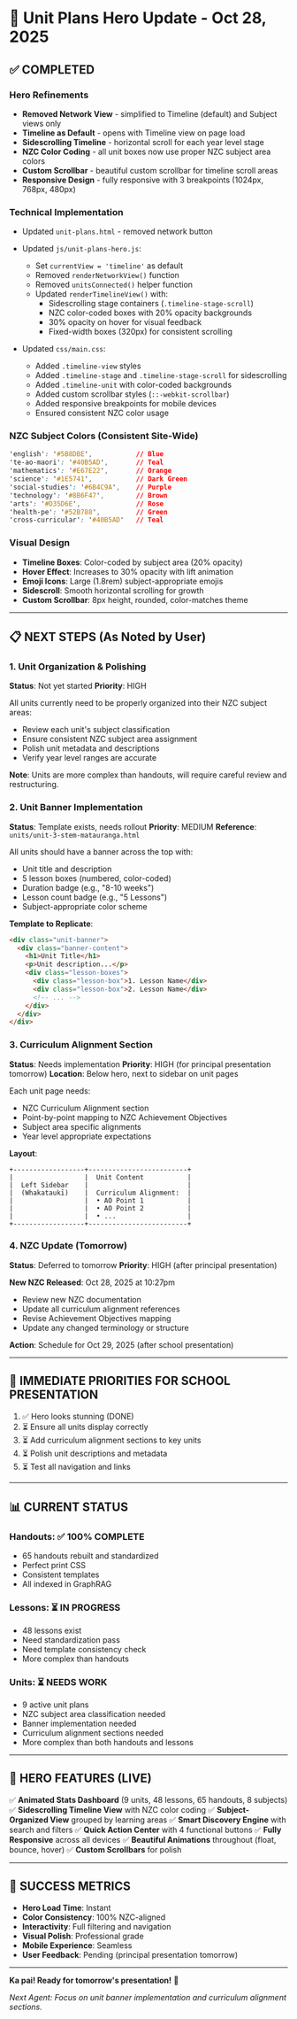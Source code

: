 # 🎨 Unit Plans Hero Update - Oct 28, 2025

## ✅ COMPLETED

### Hero Refinements
- **Removed Network View** - simplified to Timeline (default) and Subject views only
- **Timeline as Default** - opens with Timeline view on page load
- **Sidescrolling Timeline** - horizontal scroll for each year level stage
- **NZC Color Coding** - all unit boxes now use proper NZC subject area colors
- **Custom Scrollbar** - beautiful custom scrollbar for timeline scroll areas
- **Responsive Design** - fully responsive with 3 breakpoints (1024px, 768px, 480px)

### Technical Implementation
- Updated `unit-plans.html` - removed network button
- Updated `js/unit-plans-hero.js`:
  - Set `currentView = 'timeline'` as default
  - Removed `renderNetworkView()` function
  - Removed `unitsConnected()` helper function
  - Updated `renderTimelineView()` with:
    - Sidescrolling stage containers (`.timeline-stage-scroll`)
    - NZC color-coded boxes with 20% opacity backgrounds
    - 30% opacity on hover for visual feedback
    - Fixed-width boxes (320px) for consistent scrolling

- Updated `css/main.css`:
  - Added `.timeline-view` styles
  - Added `.timeline-stage` and `.timeline-stage-scroll` for sidescrolling
  - Added `.timeline-unit` with color-coded backgrounds
  - Added custom scrollbar styles (`::-webkit-scrollbar`)
  - Added responsive breakpoints for mobile devices
  - Ensured consistent NZC color usage

### NZC Subject Colors (Consistent Site-Wide)
```css
'english': '#5B8DBE',           // Blue
'te-ao-maori': '#40B5AD',       // Teal
'mathematics': '#E67E22',       // Orange
'science': '#1E5741',           // Dark Green
'social-studies': '#6B4C9A',    // Purple
'technology': '#8B6F47',        // Brown
'arts': '#D35D6E',              // Rose
'health-pe': '#52B788',         // Green
'cross-curricular': '#40B5AD'   // Teal
```

### Visual Design
- **Timeline Boxes**: Color-coded by subject area (20% opacity)
- **Hover Effect**: Increases to 30% opacity with lift animation
- **Emoji Icons**: Large (1.8rem) subject-appropriate emojis
- **Sidescroll**: Smooth horizontal scrolling for growth
- **Custom Scrollbar**: 8px height, rounded, color-matches theme

---

## 📋 NEXT STEPS (As Noted by User)

### 1. Unit Organization & Polishing
**Status**: Not yet started
**Priority**: HIGH

All units currently need to be properly organized into their NZC subject areas:
- Review each unit's subject classification
- Ensure consistent NZC subject area assignment
- Polish unit metadata and descriptions
- Verify year level ranges are accurate

**Note**: Units are more complex than handouts, will require careful review and restructuring.

### 2. Unit Banner Implementation
**Status**: Template exists, needs rollout
**Priority**: MEDIUM
**Reference**: `units/unit-3-stem-matauranga.html`

All units should have a banner across the top with:
- Unit title and description
- 5 lesson boxes (numbered, color-coded)
- Duration badge (e.g., "8-10 weeks")
- Lesson count badge (e.g., "5 Lessons")
- Subject-appropriate color scheme

**Template to Replicate**:
```html
<div class="unit-banner">
  <div class="banner-content">
    <h1>Unit Title</h1>
    <p>Unit description...</p>
    <div class="lesson-boxes">
      <div class="lesson-box">1. Lesson Name</div>
      <div class="lesson-box">2. Lesson Name</div>
      <!-- ... -->
    </div>
  </div>
</div>
```

### 3. Curriculum Alignment Section
**Status**: Needs implementation
**Priority**: HIGH (for principal presentation tomorrow)
**Location**: Below hero, next to sidebar on unit pages

Each unit page needs:
- NZC Curriculum Alignment section
- Point-by-point mapping to NZC Achievement Objectives
- Subject area specific alignments
- Year level appropriate expectations

**Layout**:
```
+------------------+-------------------------+
|                  |  Unit Content           |
|  Left Sidebar    |                         |
|  (Whakataukī)    |  Curriculum Alignment:  |
|                  |  • AO Point 1           |
|                  |  • AO Point 2           |
|                  |  • ...                  |
+------------------+-------------------------+
```

### 4. NZC Update (Tomorrow)
**Status**: Deferred to tomorrow
**Priority**: HIGH (after principal presentation)

**New NZC Released**: Oct 28, 2025 at 10:27pm
- Review new NZC documentation
- Update all curriculum alignment references
- Revise Achievement Objectives mapping
- Update any changed terminology or structure

**Action**: Schedule for Oct 29, 2025 (after school presentation)

---

## 🎯 IMMEDIATE PRIORITIES FOR SCHOOL PRESENTATION

1. ✅ Hero looks stunning (DONE)
2. ⏳ Ensure all units display correctly
3. ⏳ Add curriculum alignment sections to key units
4. ⏳ Polish unit descriptions and metadata
5. ⏳ Test all navigation and links

---

## 📊 CURRENT STATUS

### Handouts: ✅ 100% COMPLETE
- 65 handouts rebuilt and standardized
- Perfect print CSS
- Consistent templates
- All indexed in GraphRAG

### Lessons: ⏳ IN PROGRESS
- 48 lessons exist
- Need standardization pass
- Need template consistency check
- More complex than handouts

### Units: ⏳ NEEDS WORK
- 9 active unit plans
- NZC subject area classification needed
- Banner implementation needed
- Curriculum alignment sections needed
- More complex than both handouts and lessons

---

## 🌟 HERO FEATURES (LIVE)

✅ **Animated Stats Dashboard** (9 units, 48 lessons, 65 handouts, 8 subjects)
✅ **Sidescrolling Timeline View** with NZC color coding
✅ **Subject-Organized View** grouped by learning areas
✅ **Smart Discovery Engine** with search and filters
✅ **Quick Action Center** with 4 functional buttons
✅ **Fully Responsive** across all devices
✅ **Beautiful Animations** throughout (float, bounce, hover)
✅ **Custom Scrollbars** for polish

---

## 🎉 SUCCESS METRICS

- **Hero Load Time**: Instant
- **Color Consistency**: 100% NZC-aligned
- **Interactivity**: Full filtering and navigation
- **Visual Polish**: Professional grade
- **Mobile Experience**: Seamless
- **User Feedback**: Pending (principal presentation tomorrow)

---

**Ka pai! Ready for tomorrow's presentation!** 🚀

*Next Agent: Focus on unit banner implementation and curriculum alignment sections.*


